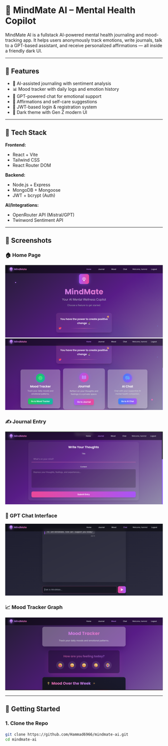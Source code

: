 # 🧠 MindMate AI – Mental Health Copilot

MindMate AI is a fullstack AI-powered mental health journaling and mood-tracking app. It helps users anonymously track emotions, write journals, talk to a GPT-based assistant, and receive personalized affirmations — all inside a friendly dark UI.

---

## 🌟 Features

- 📝 AI-assisted journaling with sentiment analysis
- 📊 Mood tracker with daily logs and emotion history
- 💬 GPT-powered chat for emotional support
- 🧘 Affirmations and self-care suggestions
- 🔐 JWT-based login & registration system
- 🌙 Dark theme with Gen Z modern UI

---

## 🧱 Tech Stack

**Frontend:**
- React + Vite
- Tailwind CSS
- React Router DOM

**Backend:**
- Node.js + Express
- MongoDB + Mongoose
- JWT + bcrypt (Auth)

**AI/Integrations:**
- OpenRouter API (Mistral/GPT)
- Twinword Sentiment API

---

## 📸 Screenshots

### 🏠 Home Page
![Home](./Screenshots/Home1.png)
![Home](./Screenshots/Home2.png)

### ✍️ Journal Entry
![Journal](./Screenshots/journel.png)

### 💬 GPT Chat Interface
![Chat](./Screenshots/chat.png)

### 📈 Mood Tracker Graph
![Mood Graph](./Screenshots/Mood1.png)

---

## 🚀 Getting Started

### 1. Clone the Repo

```bash
git clone https://github.com/Hammad6966/mindmate-ai.git
cd mindmate-ai
